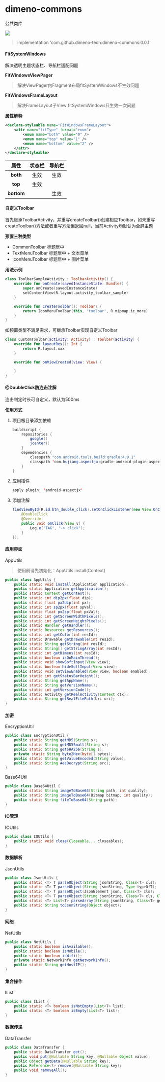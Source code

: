 # dimeno-commons
公共类库  

[![](https://jitpack.io/v/dimeno-tech/dimeno-commons.svg)](https://jitpack.io/#dimeno-tech/dimeno-commons)
> implementation 'com.github.dimeno-tech:dimeno-commons:0.0.1'

#### FitSystemWindows
解决透明主题状态栏、导航栏适配问题

**FitWindowsViewPager**
> 解决ViewPager内Fragment布局fitSystemWindows不生效问题

**FitWindowsFrameLayout**
> 解决FrameLayout子View fitSystemWindows只生效一次问题

**属性解释**
``` xml
<declare-styleable name="FitWindowsFrameLayout">
    <attr name="fitType" format="enum">
        <enum name="both" value="0" />
        <enum name="top" value="1" />
        <enum name="bottom" value="2" />
    </attr>
</declare-styleable>
```
| 属性 | 状态栏 | 导航栏 |
| :-: | :-: | :-: |
| **both** | 生效 | 生效 |
| **top** | 生效 | |
| **bottom** |  | 生效 |
#### 自定义Toolbar

首先继承ToolbarActivity，并重写createToolbar()创建相应Toolbar，如未重写createToolbar()方法或者重写方法但返回null，当前Activity均默认为全屏主题

**预置三种类型**
* CommonToolbar 标题居中
* TextMenuToolbar 标题居中 + 文本菜单
* IconMenuToolbar 标题居中 + 图片菜单

**用法示例**

``` kotlin
class ToolbarSampleActivity : ToolbarActivity() {
    override fun onCreate(savedInstanceState: Bundle?) {
        super.onCreate(savedInstanceState)
        setContentView(R.layout.activity_toolbar_sample)
    }

    override fun createToolbar(): Toolbar? {
        return IconMenuToolbar(this, "toolbar", R.mipmap.ic_more)
    }
}
```

如预置类型不满足需求，可继承Toolbar实现自定义Toolbar
``` kotlin
class CustomToolbar(activity: Activity) : Toolbar(activity) {
    override fun layoutRes(): Int {
        return R.layout.xxx
    }

    override fun onViewCreated(view: View) {

    }
}
```

#### @DoubleClick防连击注解
连击判定时长可自定义，默认为500ms

**使用方式**

1. 项目根目录添加依赖

	``` java
	buildscript {
	    repositories {
	        google()
	        jcenter()
	    }
	    dependencies {
	        classpath "com.android.tools.build:gradle:4.0.1"
	        classpath 'com.hujiang.aspectjx:gradle-android-plugin-aspectjx:2.0.10'
	    }
	}
	```
2. 应用插件

	``` java
	apply plugin: 'android-aspectjx'
	```

3. 添加注解

	``` java
	findViewById(R.id.btn_double_click).setOnClickListener(new View.OnClickListener() {
	    @DoubleClick
	    @Override
	    public void onClick(View v) {
	        Log.e("TAG", "-> click");
	    }
	});
	```

#### 应用界面
AppUtils
> 使用前请先初始化：AppUtils.install(Context)

``` java
public class AppUtils {
    public static void install(Application application);
    public static Application getApplication();
    public static Context getContext();
    public static int dip2px(float dip);
    public static float px2dip(int px);
    public static int sp2px(float spVal);
    public static float px2sp(float pxVal);
    public static int getScreenWidthPixels();
    public static int getScreenHeightPixels();
    public static Handler getHandler();
    public static Resources getResources();
    public static int getColor(int resId);
    public static Drawable getDrawable(int resId);
    public static String getString(int resId);
    public static String[] getStringArray(int resId);
    public static int getDimens(int resId);
    public static boolean isOnMainThread();
    public static void showSoftInput(View view);
    public static boolean hideSoftInput(View view);
    public static void setViewEnabled(View view, boolean enabled);
    public static int getStatusBarHeight();
    public static String getAppName();
    public static String getVersionName();
    public static int getVersionCode();
    public static Activity getRealActivity(Context ctx);
    public static String getRealFilePath(Uri uri);
}
```


#### 加密
EncryptionUtil

``` java
public class EncryptionUtil {
    public static String getMD5(String s);
    public static String getMD5Small(String s);
    public static String getSHA256(String s);
    private static String byte2Hex(byte[] bytes);
    public static String getValueEncoded(String value);
    public static String AesDecrypt(String src);
}
```
Base64Util

``` java
public class Base64Util {
    public static String imageToBase64(String path, int quality);
    public static String imageToBase64(Bitmap bitmap, int quality);
    public static String fileToBase64(String path);
}
```

#### IO管理
IOUtils

``` java
public class IOUtils {
    public static void close(Closeable... closeables);
}
```

#### 数据解析
JsonUtils

``` java
public class JsonUtils {
    public static <T> T parseObject(String jsonString, Class<T> cls);
    public static <T> T parseObject(String jsonString, Type typeOfT);
    public static <T> T parseObject(JsonElement json, Class<T> cls);
    public static <T> T parseObject(String jsonString, Class<T> cls, Class<?>... generics);
    public static <T> List<T> parseArray(String jsonString, Class<T> generic);
    public static String toJsonString(Object object);
}
```

#### 网络
NetUtils

``` java
public class NetUtils {
    public static boolean isAvailable();
    public static boolean isMobile();
    public static boolean isWifi();
    private static NetworkInfo getNetworkInfo();
    public static String getHostIP();
}
```

#### 集合操作
IList

``` java
public class IList {
    public static <T> boolean isNotEmpty(List<T> list);
    public static <T> boolean isEmpty(List<T> list);
}
```

#### 数据传递
DataTransfer

``` java
public class DataTransfer {
    public static DataTransfer get();
    public void put(@Nullable String key, @Nullable Object value);
    public Object getData(@Nullable String key);
    public Reference<?> remove(@Nullable String key);
    public void removeAll();
}
```